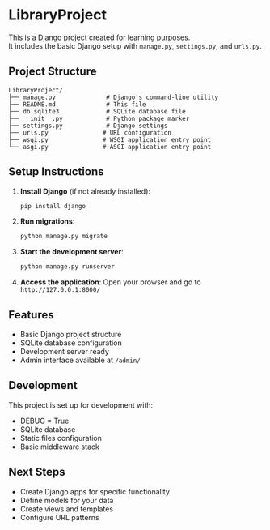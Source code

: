 # LibraryProject

This is a Django project created for learning purposes.  
It includes the basic Django setup with `manage.py`, `settings.py`, and `urls.py`.

## Project Structure

```
LibraryProject/
├── manage.py              # Django's command-line utility
├── README.md              # This file
├── db.sqlite3             # SQLite database file
├── __init__.py            # Python package marker
├── settings.py            # Django settings
├── urls.py               # URL configuration
├── wsgi.py               # WSGI application entry point
└── asgi.py               # ASGI application entry point
```

## Setup Instructions

1. **Install Django** (if not already installed):
   ```bash
   pip install django
   ```

2. **Run migrations**:
   ```bash
   python manage.py migrate
   ```

3. **Start the development server**:
   ```bash
   python manage.py runserver
   ```

4. **Access the application**:
   Open your browser and go to `http://127.0.0.1:8000/`

## Features

- Basic Django project structure
- SQLite database configuration
- Development server ready
- Admin interface available at `/admin/`

## Development

This project is set up for development with:
- DEBUG = True
- SQLite database
- Static files configuration
- Basic middleware stack

## Next Steps

- Create Django apps for specific functionality
- Define models for your data
- Create views and templates
- Configure URL patterns
